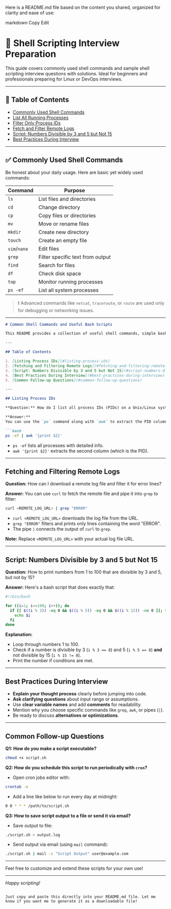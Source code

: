 Here is a README.md file based on the content you shared, organized for clarity and ease of use:

markdown
Copy
Edit
# 🐚 Shell Scripting Interview Preparation

This guide covers commonly used shell commands and sample shell scripting interview questions with solutions. Ideal for beginners and professionals preparing for Linux or DevOps interviews.

---

## 📘 Table of Contents

- [Commonly Used Shell Commands](#commonly-used-shell-commands)
- [List All Running Processes](#list-all-running-processes)
- [Filter Only Process IDs](#filter-only-process-ids)
- [Fetch and Filter Remote Logs](#fetch-and-filter-remote-logs)
- [Script: Numbers Divisible by 3 and 5 but Not 15](#script-numbers-divisible-by-3-and-5-but-not-15)
- [Best Practices During Interview](#best-practices-during-interview)

---

## ✅ Commonly Used Shell Commands

Be honest about your daily usage. Here are basic yet widely used commands:

| Command     | Purpose                            |
|-------------|------------------------------------|
| `ls`        | List files and directories         |
| `cd`        | Change directory                   |
| `cp`        | Copy files or directories          |
| `mv`        | Move or rename files               |
| `mkdir`     | Create new directory               |
| `touch`     | Create an empty file               |
| `vim`/`nano`| Edit files                         |
| `grep`      | Filter specific text from output   |
| `find`      | Search for files                   |
| `df`        | Check disk space                   |
| `top`       | Monitor running processes          |
| `ps -ef`    | List all system processes          |

> ❗ Advanced commands like `netcat`, `traceroute`, or `route` are used only for debugging or networking issues.

---

````markdown
# Common Shell Commands and Useful Bash Scripts

This README provides a collection of useful shell commands, simple bash scripts, and best practices for writing and explaining shell scripts — especially handy for interviews or everyday usage.

---

## Table of Contents

1. [Listing Process IDs](#listing-process-ids)  
2. [Fetching and Filtering Remote Logs](#fetching-and-filtering-remote-logs)  
3. [Script: Numbers Divisible by 3 and 5 but Not 15](#script-numbers-divisible-by-3-and-5-but-not-15)  
4. [Best Practices During Interview](#best-practices-during-interview)  
5. [Common Follow-up Questions](#common-follow-up-questions)  

---

## Listing Process IDs

**Question:** How do I list all process IDs (PIDs) on a Unix/Linux system?

**Answer:**  
You can use the `ps` command along with `awk` to extract the PID column from the full process listing:

```bash
ps -ef | awk '{print $2}'
````

* `ps -ef` lists all processes with detailed info.
* `awk '{print $2}'` extracts the second column (which is the PID).

---

## Fetching and Filtering Remote Logs

**Question:** How can I download a remote log file and filter it for error lines?

**Answer:**
You can use `curl` to fetch the remote file and pipe it into `grep` to filter:

```bash
curl <REMOTE_LOG_URL> | grep "ERROR"
```

* `curl <REMOTE_LOG_URL>` downloads the log file from the URL.
* `grep "ERROR"` filters and prints only lines containing the word "ERROR".
* The pipe `|` connects the output of `curl` to `grep`.

**Note:** Replace `<REMOTE_LOG_URL>` with your actual log file URL.

---

## Script: Numbers Divisible by 3 and 5 but Not 15

**Question:** How to print numbers from 1 to 100 that are divisible by 3 and 5, but not by 15?

**Answer:**
Here's a bash script that does exactly that:

```bash
#!/bin/bash

for ((i=1; i<=100; i++)); do
  if [[ $((i % 3)) -eq 0 && $((i % 5)) -eq 0 && $((i % 15)) -ne 0 ]]; then
    echo $i
  fi
done
```

**Explanation:**

* Loop through numbers 1 to 100.
* Check if a number is divisible by 3 (`i % 3 == 0`) and 5 (`i % 5 == 0`) **and** not divisible by 15 (`i % 15 != 0`).
* Print the number if conditions are met.

---

## Best Practices During Interview

* **Explain your thought process** clearly before jumping into code.
* **Ask clarifying questions** about input range or assumptions.
* Use **clear variable names** and add **comments** for readability.
* Mention why you choose specific commands like `grep`, `awk`, or pipes (`|`).
* Be ready to discuss **alternatives or optimizations**.

---

## Common Follow-up Questions

**Q1: How do you make a script executable?**

```bash
chmod +x script.sh
```

**Q2: How do you schedule this script to run periodically with `cron`?**

* Open cron jobs editor with:

```bash
crontab -e
```

* Add a line like below to run every day at midnight:

```bash
0 0 * * * /path/to/script.sh
```

**Q3: How to save script output to a file or send it via email?**

* Save output to file:

```bash
./script.sh > output.log
```

* Send output via email (using `mail` command):

```bash
./script.sh | mail -s "Script Output" user@example.com
```

---

Feel free to customize and extend these scripts for your own use!

---

*Happy scripting!*

```

Just copy and paste this directly into your README.md file. Let me know if you want me to generate it as a downloadable file!
```
